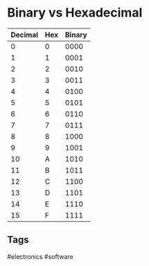 # Binary vs Hexadecimal

| Decimal | Hex | Binary |
|---------|-----|--------|
| 0       | 0   | 0000   |
| 1	  | 1	| 0001	 |
| 2 	  | 2 	| 0010	 |
| 3    	  | 3   | 0011   |
| 4       | 4   | 0100   |
| 5       | 5   | 0101   |
| 6 	  | 6   | 0110   |
| 7   	  | 7   | 0111   |
| 8       | 8   | 1000   |
| 9       | 9   | 1001   |
| 10      | A   | 1010   |
| 11      | B   | 1011   |
| 12      | C   | 1100   |
| 13      | D   | 1101   |
| 14      | E   | 1110   |
| 15      | F   | 1111   |
## Tags
#electronics #software
